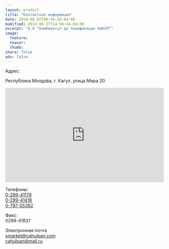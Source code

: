 ```yaml
---
layout: product
title: "Контактная информация"
date: 2014-06-02T09:44:20-04:00
modified: 2014-08-27T14:56:44-04:00
excerpt: "А.О “Комбинатул де панификацие КАХУЛ”"
image:
  feature:
  teaser:
  thumb:
share: false
ads: false
---
```


Адрес:

Респу́блика Молдо́ва, г. Кагул, улица Мира 20 <br>

<iframe src="https://www.google.com/maps/embed?pb=!1m18!1m12!1m3!1d1388.507817242617!2d28.193303799999992!3d45.891000399999974!2m3!1f0!2f0!3f0!3m2!1i1024!2i768!4f13.1!3m3!1m2!1s0x40b65c8892670c0d%3A0x31d126693f8041d7!2zU3RyYWRhIFDEg2NpaSwgQ2FodWwgMzkwMSwg0JzQvtC70LTQvtCy0LA!5e0!3m2!1sru!2s!4v1416848683188" width="100%" height="300" frameborder="0" style="border:0"></iframe>

Телефоны: <br>
<a href="tel:029941178">0-299-41178</a><br>
<a href="tel:029941178">0-299-41418</a><br>
<a href="tel:079705382">0-797-05382</a><br>

Факс:<br>
0299-41837 <br>

Электронная почта <br>
<a href="mailto:smarket@cahulpan.com">smarket@cahulpan.com</a> <br>
<a href="mailto:cahulpan@mail.ru">cahulpan@mail.ru</a>
